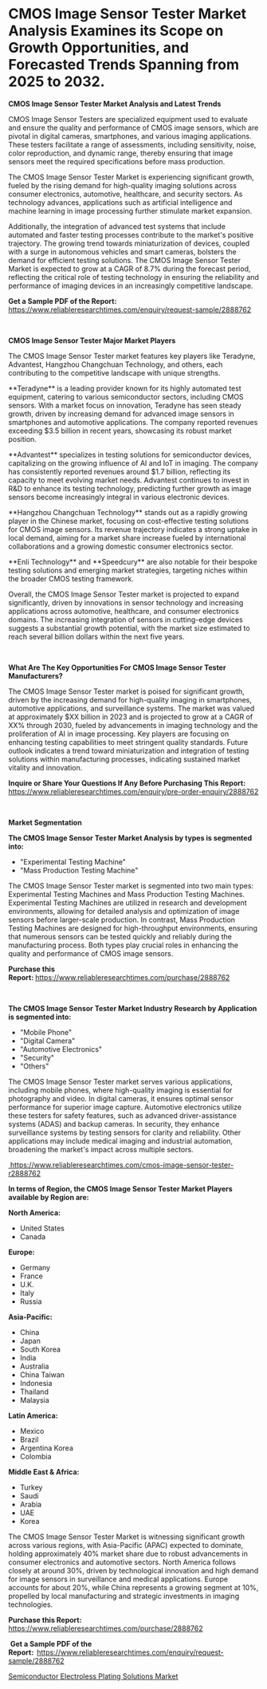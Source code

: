 <p><h1>CMOS Image Sensor Tester Market Analysis Examines its Scope on Growth Opportunities, and Forecasted Trends Spanning from 2025 to 2032.</h1></p><p><strong>CMOS Image Sensor Tester Market Analysis and Latest Trends</strong></p>
<p><p>CMOS Image Sensor Testers are specialized equipment used to evaluate and ensure the quality and performance of CMOS image sensors, which are pivotal in digital cameras, smartphones, and various imaging applications. These testers facilitate a range of assessments, including sensitivity, noise, color reproduction, and dynamic range, thereby ensuring that image sensors meet the required specifications before mass production.</p><p>The CMOS Image Sensor Tester Market is experiencing significant growth, fueled by the rising demand for high-quality imaging solutions across consumer electronics, automotive, healthcare, and security sectors. As technology advances, applications such as artificial intelligence and machine learning in image processing further stimulate market expansion. </p><p>Additionally, the integration of advanced test systems that include automated and faster testing processes contribute to the market's positive trajectory. The growing trend towards miniaturization of devices, coupled with a surge in autonomous vehicles and smart cameras, bolsters the demand for efficient testing solutions. The CMOS Image Sensor Tester Market is expected to grow at a CAGR of 8.7% during the forecast period, reflecting the critical role of testing technology in ensuring the reliability and performance of imaging devices in an increasingly competitive landscape.</p></p>
<p><strong>Get a Sample PDF of the Report:&nbsp;</strong> <a href="https://www.reliableresearchtimes.com/enquiry/request-sample/2888762?utm_campaign=3184&utm_medium=2&utm_source=Github&utm_content=ia&utm_term=14032025&utm_id=cmos-image-sensor-tester">https://www.reliableresearchtimes.com/enquiry/request-sample/2888762</a></p>
<p>&nbsp;</p>
<p><strong>CMOS Image Sensor Tester Major Market Players</strong></p>
<p><p>The CMOS Image Sensor Tester market features key players like Teradyne, Advantest, Hangzhou Changchuan Technology, and others, each contributing to the competitive landscape with unique strengths. </p><p>**Teradyne** is a leading provider known for its highly automated test equipment, catering to various semiconductor sectors, including CMOS sensors. With a market focus on innovation, Teradyne has seen steady growth, driven by increasing demand for advanced image sensors in smartphones and automotive applications. The company reported revenues exceeding $3.5 billion in recent years, showcasing its robust market position.</p><p>**Advantest** specializes in testing solutions for semiconductor devices, capitalizing on the growing influence of AI and IoT in imaging. The company has consistently reported revenues around $1.7 billion, reflecting its capacity to meet evolving market needs. Advantest continues to invest in R&D to enhance its testing technology, predicting further growth as image sensors become increasingly integral in various electronic devices.</p><p>**Hangzhou Changchuan Technology** stands out as a rapidly growing player in the Chinese market, focusing on cost-effective testing solutions for CMOS image sensors. Its revenue trajectory indicates a strong uptake in local demand, aiming for a market share increase fueled by international collaborations and a growing domestic consumer electronics sector.</p><p>**Enli Technology** and **Speedcury** are also notable for their bespoke testing solutions and emerging market strategies, targeting niches within the broader CMOS testing framework. </p><p>Overall, the CMOS Image Sensor Tester market is projected to expand significantly, driven by innovations in sensor technology and increasing applications across automotive, healthcare, and consumer electronics domains. The increasing integration of sensors in cutting-edge devices suggests a substantial growth potential, with the market size estimated to reach several billion dollars within the next five years.</p></p>
<p>&nbsp;</p>
<p><strong>What Are The Key Opportunities For CMOS Image Sensor Tester Manufacturers?</strong></p>
<p><p>The CMOS Image Sensor Tester market is poised for significant growth, driven by the increasing demand for high-quality imaging in smartphones, automotive applications, and surveillance systems. The market was valued at approximately $XX billion in 2023 and is projected to grow at a CAGR of XX% through 2030, fueled by advancements in imaging technology and the proliferation of AI in image processing. Key players are focusing on enhancing testing capabilities to meet stringent quality standards. Future outlook indicates a trend toward miniaturization and integration of testing solutions within manufacturing processes, indicating sustained market vitality and innovation.</p></p>
<p><strong>Inquire or Share Your Questions If Any Before Purchasing This Report:</strong> <a href="https://www.reliableresearchtimes.com/enquiry/pre-order-enquiry/2888762?utm_campaign=3184&utm_medium=2&utm_source=Github&utm_content=ia&utm_term=14032025&utm_id=cmos-image-sensor-tester">https://www.reliableresearchtimes.com/enquiry/pre-order-enquiry/2888762</a></p>
<p>&nbsp;</p>
<p><strong>Market Segmentation</strong></p>
<p><strong>The CMOS Image Sensor Tester Market Analysis by types is segmented into:</strong></p>
<p><ul><li>"Experimental Testing Machine"</li><li>"Mass Production Testing Machine"</li></ul></p>
<p><p>The CMOS Image Sensor Tester market is segmented into two main types: Experimental Testing Machines and Mass Production Testing Machines. Experimental Testing Machines are utilized in research and development environments, allowing for detailed analysis and optimization of image sensors before larger-scale production. In contrast, Mass Production Testing Machines are designed for high-throughput environments, ensuring that numerous sensors can be tested quickly and reliably during the manufacturing process. Both types play crucial roles in enhancing the quality and performance of CMOS image sensors.</p></p>
<p><strong>Purchase this Report:&nbsp;</strong><a href="https://www.reliableresearchtimes.com/purchase/2888762?utm_campaign=3184&utm_medium=2&utm_source=Github&utm_content=ia&utm_term=14032025&utm_id=cmos-image-sensor-tester">https://www.reliableresearchtimes.com/purchase/2888762</a></p>
<p>&nbsp;</p>
<p><strong>The CMOS Image Sensor Tester Market Industry Research by Application is segmented into:</strong></p>
<p><ul><li>"Mobile Phone"</li><li>"Digital Camera"</li><li>"Automotive Electronics"</li><li>"Security"</li><li>"Others"</li></ul></p>
<p><p>The CMOS Image Sensor Tester market serves various applications, including mobile phones, where high-quality imaging is essential for photography and video. In digital cameras, it ensures optimal sensor performance for superior image capture. Automotive electronics utilize these testers for safety features, such as advanced driver-assistance systems (ADAS) and backup cameras. In security, they enhance surveillance systems by testing sensors for clarity and reliability. Other applications may include medical imaging and industrial automation, broadening the market's impact across multiple sectors.</p></p>
<p><a href="https://www.reliableresearchtimes.com/cmos-image-sensor-tester-r2888762?utm_campaign=3184&utm_medium=2&utm_source=Github&utm_content=ia&utm_term=14032025&utm_id=cmos-image-sensor-tester">&nbsp;https://www.reliableresearchtimes.com/cmos-image-sensor-tester-r2888762</a></p>
<p><strong>In terms of Region, the CMOS Image Sensor Tester Market Players available by Region are:</strong></p>
<p>
    <p> <strong> North America: </strong>
        <ul>
            <li>United States</li>
            <li>Canada</li>
        </ul>
        </p> 
    <p> <strong> Europe: </strong>
        <ul>
            <li>Germany</li>
            <li>France</li>
            <li>U.K.</li>
            <li>Italy</li>
            <li>Russia</li>
        </ul>
        </p> 
    <p> <strong> Asia-Pacific: </strong>
        <ul>
            <li>China</li>
            <li>Japan</li>
            <li>South Korea</li>
            <li>India</li>
            <li>Australia</li>
            <li>China Taiwan</li>
            <li>Indonesia</li>
            <li>Thailand</li>
            <li>Malaysia</li>
        </ul>
        </p> 
    <p> <strong> Latin America: </strong>
        <ul>
            <li>Mexico</li>
            <li>Brazil</li>
            <li>Argentina Korea</li>
            <li>Colombia</li>
        </ul>
        </p> 
    <p> <strong> Middle East & Africa: </strong>
        <ul>
            <li>Turkey</li>
            <li>Saudi</li>
            <li>Arabia</li>
            <li>UAE</li>
            <li>Korea</li>
        </ul>
    </p>
    </p>
<p><p>The CMOS Image Sensor Tester Market is witnessing significant growth across various regions, with Asia-Pacific (APAC) expected to dominate, holding approximately 40% market share due to robust advancements in consumer electronics and automotive sectors. North America follows closely at around 30%, driven by technological innovation and high demand for image sensors in surveillance and medical applications. Europe accounts for about 20%, while China represents a growing segment at 10%, propelled by local manufacturing and strategic investments in imaging technologies.</p></p>
<p><strong>Purchase this Report: </strong><a href="https://www.reliableresearchtimes.com/purchase/2888762?utm_campaign=3184&utm_medium=2&utm_source=Github&utm_content=ia&utm_term=14032025&utm_id=cmos-image-sensor-tester">https://www.reliableresearchtimes.com/purchase/2888762</a></p>
<p>&nbsp;<strong>Get a Sample PDF of the Report:&nbsp;&nbsp;</strong><a href="https://www.reliableresearchtimes.com/enquiry/request-sample/2888762?utm_campaign=3184&utm_medium=2&utm_source=Github&utm_content=ia&utm_term=14032025&utm_id=cmos-image-sensor-tester">https://www.reliableresearchtimes.com/enquiry/request-sample/2888762</a></p>
<p><strong></strong></p>
<p><p><a href="https://github.com/biyajausenik/Market-Research-Report-List-1/blob/main/semiconductor-electroless-plating-solutions-market.md?utm_campaign=3184&utm_medium=2&utm_source=Github&utm_content=ia&utm_term=14032025&utm_id=cmos-image-sensor-tester">Semiconductor Electroless Plating Solutions Market</a></p></p>